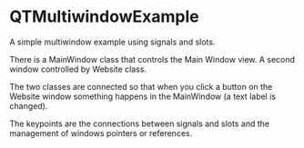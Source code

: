 # QTMultiwindowExample
A simple multiwindow example using signals and slots.

There is a MainWindow class that controls the Main Window view. A second window controlled by Website class.

The two classes are connected so that when you click a button on the Website window something happens in the MainWindow (a text label is changed).

The keypoints are the connections between signals and slots and the management of windows pointers or references.
